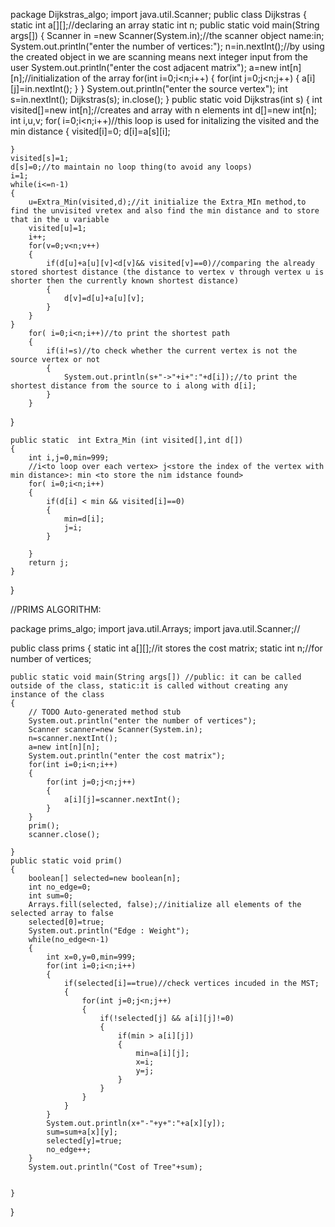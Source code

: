 package Dijkstras_algo;
import java.util.Scanner;
public class Dijkstras {
static int a[][];//declaring an array
static int n;
public static void main(String args[])
{
	Scanner in =new Scanner(System.in);//the scanner object name:in;
	System.out.println("enter the number of vertices:");
	n=in.nextInt();//by using the  created object in we are scanning <nextInt> means next integer input from the user
	System.out.println("enter the cost adjacent matrix");
	a=new int[n][n];//initialization of the array
	for(int i=0;i<n;i++)
	{
		for(int j=0;j<n;j++)
		{
			a[i][j]=in.nextInt();
		}
	}
	System.out.println("enter the source vertex");
	int s=in.nextInt();
	Dijkstras(s);
	in.close();
}
public static void Dijkstras(int s)
{
	int visited[]=new int[n];//creates and array with n elements
	int d[]=new int[n];
	int i,u,v;
	for( i=0;i<n;i++)//this loop is used for initalizing the visited and the min distance 
	{
		visited[i]=0;
		d[i]=a[s][i];
		
	}
	visited[s]=1;
	d[s]=0;//to maintain no loop thing(to avoid any loops)
	i=1;
	while(i<=n-1)
	{
		u=Extra_Min(visited,d);//it initialize the Extra_MIn method,to find the unvisited vretex and also find the min distance and to store that in the u variable
		visited[u]=1;
		i++;
		for(v=0;v<n;v++)
		{
			if(d[u]+a[u][v]<d[v]&& visited[v]==0)//comparing the already stored shortest distance (the distance to vertex v through vertex u is shorter then the currently known shortest distance)
			{
				d[v]=d[u]+a[u][v];
			}
		}
	}
		for( i=0;i<n;i++)//to print the shortest path
		{
			if(i!=s)//to check whether the current vertex is not the source vertex or not
			{
				System.out.println(s+"->"+i+":"+d[i]);//to print the shortest distance from the source to i along with d[i];
			}
		}
		
}
	
	public static  int Extra_Min (int visited[],int d[])
	{
		int i,j=0,min=999;
		//i<to loop over each vertex> j<store the index of the vertex with min distance>: min <to store the nim idstance found>
		for( i=0;i<n;i++)
		{
			if(d[i] < min && visited[i]==0)
			{
				min=d[i];
				j=i;
			}
			
		}
		return j;
	}
	


	
}







//PRIMS ALGORITHM:

package prims_algo;
import java.util.Arrays;
import java.util.Scanner;//

public class prims {
	static  int a[][];//it stores the cost matrix;
	static int n;//for number of vertices;

	public static void main(String args[]) //public: it can be called outside of the class, static:it is called without creating any instance of the class
	{
		// TODO Auto-generated method stub
		System.out.println("enter the number of vertices");
		Scanner scanner=new Scanner(System.in);
		n=scanner.nextInt();
		a=new int[n][n];
		System.out.println("enter the cost matrix");
		for(int i=0;i<n;i++)
		{
			for(int j=0;j<n;j++)
			{
				a[i][j]=scanner.nextInt();
			}
		}
		prim();
		scanner.close();
		
	}
	public static void prim()
	{
		boolean[] selected=new boolean[n];
		int no_edge=0;
		int sum=0;
		Arrays.fill(selected, false);//initialize all elements of the selected array to false
		selected[0]=true;
		System.out.println("Edge : Weight");
		while(no_edge<n-1)
		{
			int x=0,y=0,min=999;
			for(int i=0;i<n;i++)
			{
				if(selected[i]==true)//check vertices incuded in the MST;
				{
					for(int j=0;j<n;j++)
					{
						if(!selected[j] && a[i][j]!=0)
						{
							if(min > a[i][j])
							{
								min=a[i][j];
								x=i;
								y=j;
							}
						}
					}
				}
			}
			System.out.println(x+"-"+y+":"+a[x][y]);
			sum=sum+a[x][y];
			selected[y]=true;
			no_edge++;
		}
		System.out.println("Cost of Tree"+sum);
		
		
	}
	
}














